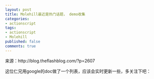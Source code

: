 ```yaml
---
layout: post
title: Molehill最近是热门话题， demo收集
categories:
- actionscript
tags:
- actionscript
- Molehill
published: false
comments: true
---
```

<p>来源：http://blog.theflashblog.com/?p=2607</p>

<p>这位仁兄用google的doc做了一个列表，应该会实时更新一些，多关注下吧：</p>

